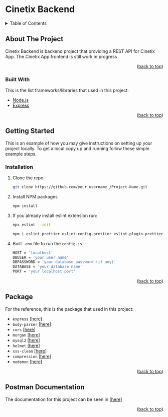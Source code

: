 <div id="top"></div>

# Cinetix Backend

<!-- TABLE OF CONTENTS -->
<details>
  <summary>Table of Contents</summary>
  <ol>
    <li>
      <a href="#about-the-project">About The Project</a>
      <ul>
        <li><a href="#built-with">Built With</a></li>
      </ul>
    </li>
    <li>
      <a href="#getting-started">Getting Started</a>
      <ul>
        <li><a href="#installation">Installation</a></li>
      </ul>
    </li>
    <li><a href="#package">Package</a></li>
    <li><a href="#postman-documentation">Postman Documentation</a></li>
  </ol>
</details>

<!-- ABOUT THE PROJECT -->

## About The Project

Cinetix Backend is backend project that providing a REST API for Cinetix App. The Cinetix App frontend is still work in progress

<p align="right">(<a href="#top">back to top</a>)</p>

### Built With

This is the list frameworks/libraries that used in this project:

- [Node.js](https://nodejs.org/)
- [Express](https://expressjs.com/)

<p align="right">(<a href="#top">back to top</a>)</p>

<!-- GETTING STARTED -->

## Getting Started

This is an example of how you may give instructions on setting up your project locally.
To get a local copy up and running follow these simple example steps.

### Installation

1. Clone the repo
   ```sh
   git clone https://github.com/your_username_/Project-Name.git
   ```
2. Install NPM packages
   ```sh
   npm install
   ```
3. If you already install eslint extension run:
   ```sh
   npx eslint --init
   ```
   ```sh
   npm i eslint prettier eslint-config-prettier eslint-plugin-prettier -D
   ```
4. Built `.env` file to run the `config.js`
   ```sh
   HOST = 'localhost'
   DBUSER = 'your user name'
   DBPASSWORD = 'your database password (if any)'
   DATABASE = 'your database name'
   PORT = 'your localhost port'
   ```

<p align="right">(<a href="#top">back to top</a>)</p>

<!-- PACKAGE -->

## Package

For the reference, this is the package that used in this project:

- `express` [[here](https://www.npmjs.com/package/express)]
- `body-parser` [[here](https://www.npmjs.com/package/body-parser)]
- `cors` [[here](https://www.npmjs.com/package/cors)]
- `morgan` [[here](https://www.npmjs.com/package/morgan)]
- `mysql2` [[here](https://www.npmjs.com/package/mysql2)]
- `helmet` [[here](https://www.npmjs.com/package/helmet)]
- `xss-clean` [[here](https://www.npmjs.com/package/xss-clean)]
- `compression` [[here](https://www.npmjs.com/package/compression)]
- `nodemon` [[here](https://www.npmjs.com/package/nodemon)]

<p align="right">(<a href="#top">back to top</a>)</p>

<!-- POSTMAN DOCUMENTATION -->

## Postman Documentation

The documentation for this project can be seen in [[here](https://documenter.getpostman.com/view/12176793/UUxxh8ub)]

<p align="right">(<a href="#top">back to top</a>)</p>
